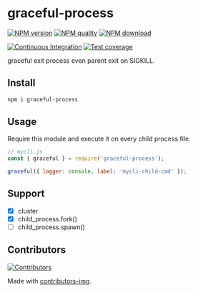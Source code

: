# graceful-process

[![NPM version](https://img.shields.io/npm/v/graceful-process.svg?style=flat-square)](https://npmjs.org/package/graceful-process)
[![NPM quality](http://npm.packagequality.com/shield/graceful-process.svg?style=flat-square)](http://packagequality.com/#?package=graceful-process)
[![NPM download](https://img.shields.io/npm/dm/graceful-process.svg?style=flat-square)](https://npmjs.org/package/graceful-process)

[![Continuous Integration](https://github.com/node-modules/graceful-process/actions/workflows/nodejs.yml/badge.svg)](https://github.com/node-modules/graceful-process/actions/workflows/nodejs.yml)
[![Test coverage](https://img.shields.io/codecov/c/github/node-modules/graceful-process.svg?style=flat-square)](https://codecov.io/gh/node-modules/graceful-process)

graceful exit process even parent exit on SIGKILL.

## Install

```bash
npm i graceful-process
```

## Usage

Require this module and execute it on every child process file.

```js
// mycli.js
const { graceful } = require('graceful-process');

graceful({ logger: console, label: 'mycli-child-cmd' });
```

## Support

- [x] cluster
- [x] child_process.fork()
- [ ] child_process.spawn()

## Contributors

[![Contributors](https://contrib.rocks/image?repo={group/repo})](https://github.com/{group/repo}/graphs/contributors)

Made with [contributors-img](https://contrib.rocks).
